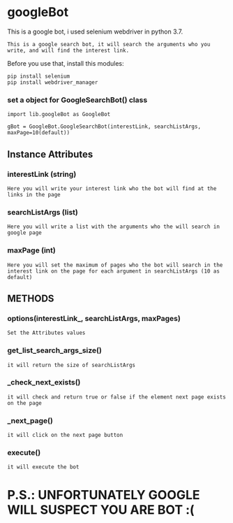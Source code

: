 # googleBot
This is a google bot, i used selenium webdriver in python 3.7.

```This is a google search bot, it will search the arguments who you write, and will find the interest link.```

Before you use that, install this modules:
```
pip install selenium
pip install webdriver_manager
```
### set a object for GoogleSearchBot() class
```
import lib.googleBot as GoogleBot

gBot = GoogleBot.GoogleSearchBot(interestLink, searchListArgs, maxPage=10(default))
```

## Instance Attributes

### interestLink (string)
```Here you will write your interest link who the bot will find at the links in the page```

### searchListArgs (list)
```Here you will write a list with the arguments who the will search in google page```

### maxPage (int)
```Here you will set the maximum of pages who the bot will search in the interest link on the page for each argument in searchListArgs (10 as default) ```

## METHODS
### options(interestLink_, searchListArgs, maxPages)
```Set the Attributes values```

### get_list_search_args_size()
```it will return the size of searchListArgs```

### _check_next_exists()
```it will check and return true or false if the element next page exists on the page```

### _next_page()
```it will click on the next page button```

### execute()
```it will execute the bot```

# P.S.: UNFORTUNATELY GOOGLE WILL SUSPECT YOU ARE BOT :(
